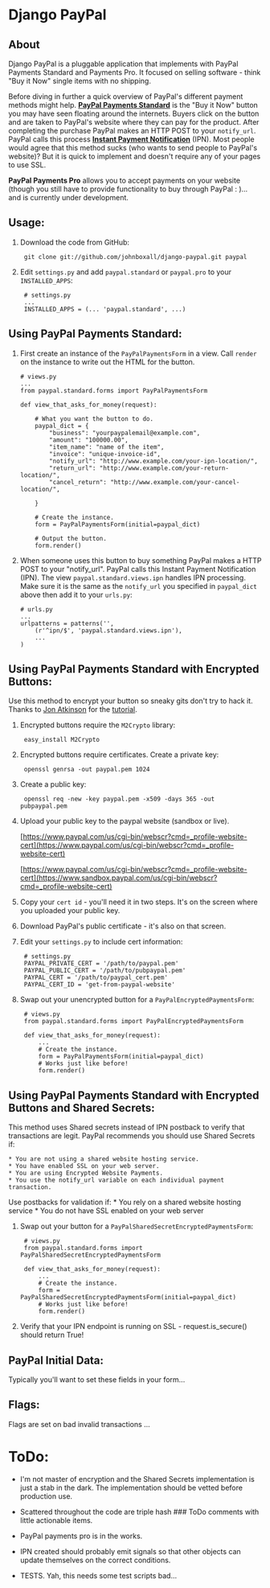 Django PayPal
=============


About
-----

Django PayPal is a pluggable application that implements with PayPal Payments Standard and Payments Pro. It focused on selling software - think "Buy it Now" single items with no shipping.

Before diving in further a quick overview of PayPal's different payment methods might help. **[PayPal Payments Standard](https://cms.paypal.com/cms_content/US/en_US/files/developer/PP_WebsitePaymentsStandard_IntegrationGuide.pdf)** is the "Buy it Now" button you may have
seen floating around the internets. Buyers click on the button and are taken to PayPal's website where they can pay for the product. After completing the purchase PayPal makes an HTTP POST to your  `notify_url`. PayPal calls this process **[Instant Payment Notification](https://cms.paypal.com/cms_content/US/en_US/files/developer/PP_OrderMgmt_IntegrationGuide.pdf)** (IPN). Most people would agree that this method sucks (who wants to send people to PayPal's website)? But it is quick to implement and doesn't require any of your pages to use SSL.

**PayPal Payments Pro** allows you to accept payments on your website (though you still have to provide functionality to buy through PayPal : \)... and is currently under development.

Usage:
------

1. Download the code from GitHub:

        git clone git://github.com/johnboxall/django-paypal.git paypal
    
1. Edit `settings.py` and add  `paypal.standard` or `paypal.pro` to your `INSTALLED_APPS`:

        # settings.py
        ...
        INSTALLED_APPS = (... 'paypal.standard', ...)

Using PayPal Payments Standard:
-------------------------------

1.  First create an instance of the `PayPalPaymentsForm` in a view. 
    Call `render` on the instance to write out the HTML for the button.

        # views.py
        ...
        from paypal.standard.forms import PayPalPaymentsForm
        
        def view_that_asks_for_money(request):
        
            # What you want the button to do.
            paypal_dict = {
                "business": "yourpaypalemail@example.com",
                "amount": "100000.00",
                "item_name": "name of the item",
                "invoice": "unique-invoice-id",
                "notify_url": "http://www.example.com/your-ipn-location/",
                "return_url": "http://www.example.com/your-return-location/",
                "cancel_return": "http://www.example.com/your-cancel-location/",
            
            }
            
            # Create the instance.
            form = PayPalPaymentsForm(initial=paypal_dict)
            
            # Output the button.
            form.render()

1.  When someone uses this button to buy something PayPal makes a HTTP POST to 
    your "notify_url". PayPal calls this Instant Payment Notification (IPN). 
    The view `paypal.standard.views.ipn` handles IPN processing. Make sure it 
    is the same as the `notify_url` you specified in `paypal_dict` above then add 
    it to your `urls.py`:

        # urls.py
        ...
        urlpatterns = patterns('',
            (r'^ipn/$', 'paypal.standard.views.ipn'),
            ...
        )

Using PayPal Payments Standard with Encrypted Buttons:
------------------------------------------------------

Use this method to encrypt your button so sneaky gits don't try to hack
it. Thanks to [Jon Atkinson](http://jonatkinson.co.uk/) for the [tutorial](http://jonatkinson.co.uk/paypal-encrypted-buttons-django/).

1. Encrypted buttons require the `M2Crypto` library:

        easy_install M2Crypto
    

1. Encrypted buttons require certificates. Create a private key:

        openssl genrsa -out paypal.pem 1024

1. Create a public key:

        openssl req -new -key paypal.pem -x509 -days 365 -out pubpaypal.pem

1. Upload your public key to the paypal website (sandbox or live).
        
    [https://www.paypal.com/us/cgi-bin/webscr?cmd=_profile-website-cert](https://www.paypal.com/us/cgi-bin/webscr?cmd=_profile-website-cert)

    [https://www.paypal.com/us/cgi-bin/webscr?cmd=_profile-website-cert](https://www.sandbox.paypal.com/us/cgi-bin/webscr?cmd=_profile-website-cert)

1.  Copy your `cert id` - you'll need it in two steps. It's on the screen where
    you uploaded your public key.

1. Download PayPal's public certificate - it's also on that screen.

1. Edit your `settings.py` to include cert information:

        # settings.py
        PAYPAL_PRIVATE_CERT = '/path/to/paypal.pem'
        PAYPAL_PUBLIC_CERT = '/path/to/pubpaypal.pem'
        PAYPAL_CERT = '/path/to/paypal_cert.pem'
        PAYPAL_CERT_ID = 'get-from-paypal-website'

1. Swap out your unencrypted button for a `PayPalEncryptedPaymentsForm`:

        # views.py
        from paypal.standard.forms import PayPalEncryptedPaymentsForm
        
        def view_that_asks_for_money(request):
            ...
            # Create the instance.
            form = PayPalPaymentsForm(initial=paypal_dict)
            # Works just like before!
            form.render()


Using PayPal Payments Standard with Encrypted Buttons and Shared Secrets:
------------------------------------------------------

This method uses Shared secrets instead of IPN postback to verify that transactions
are legit. PayPal recommends you should use Shared Secrets if:

    * You are not using a shared website hosting service. 
    * You have enabled SSL on your web server. 
    * You are using Encrypted Website Payments. 
    * You use the notify_url variable on each individual payment transaction.
    
Use postbacks for validation if: 
    * You rely on a shared website hosting service 
    * You do not have SSL enabled on your web server 

1. Swap out your button for a `PayPalSharedSecretEncryptedPaymentsForm`:

        # views.py
        from paypal.standard.forms import PayPalSharedSecretEncryptedPaymentsForm
        
        def view_that_asks_for_money(request):
            ...
            # Create the instance.
            form = PayPalSharedSecretEncryptedPaymentsForm(initial=paypal_dict)
            # Works just like before!
            form.render()
            
1. Verify that your IPN endpoint is running on SSL - request.is_secure() should return True!

PayPal Initial Data:
--------------------

Typically you'll want to set these fields in your form...

Flags:
------

Flags are set on bad invalid transactions ...

ToDo:
=====

*   I'm not master of encryption and the Shared Secrets implementation is just a stab in the dark. The implementation should be vetted before production use.

* Scattered throughout the code are triple hash ### ToDo comments with little actionable items.

* PayPal payments pro is in the works.

* IPN created should probably emit signals so that other objects can update themselves on the correct conditions.

* TESTS. Yah, this needs some test scripts bad...